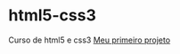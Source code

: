 # html5-css3
 Curso de html5 e css3
<a href="https://nathanbergamo.github.io/html5-css3/Exercicios na prática/as casas de hogwarts/index.html">Meu primeiro projeto</a>
